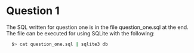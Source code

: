 # Question 1

The SQL written for question one is in the file question_one.sql at the end.
The file can be executed for using SQLite with the following:

```bash
  $> cat question_one.sql | sqlite3 db
```

